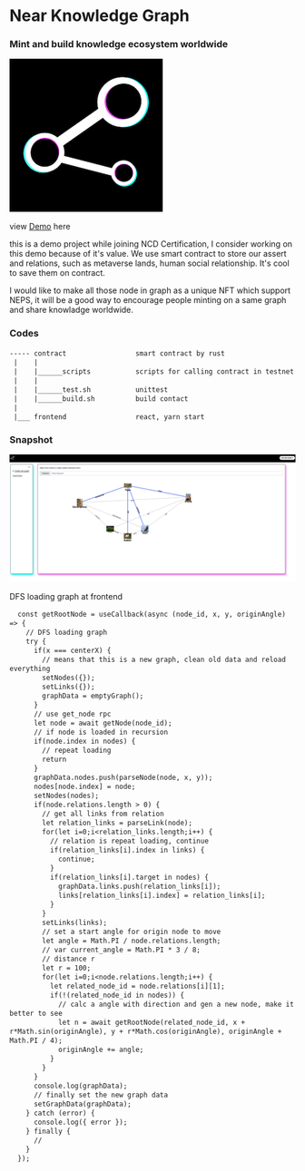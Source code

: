 # Near Knowledge Graph

### Mint and build knowledge ecosystem worldwide

![logo](docs/logo.png)

view [Demo](https://onehumanbeing.github.io/near_knowledge_graph/) here

this is a demo project while joining NCD Certification, I consider working on this demo because of it's value.
We use smart contract to store our assert and relations, such as metaverse lands, human social relationship.
It's cool to save them on contract.

I would like to make all those node in graph as a unique NFT which support NEPS, it will be a good way to encourage people minting on a same graph and share knowladge worldwide.

### Codes

```
----- contract                 smart contract by rust
 |    |
 |    |______scripts           scripts for calling contract in testnet
 |    |
 |    |______test.sh           unittest
 |    |______build.sh          build contact
 | 
 |___ frontend                 react, yarn start
```

### Snapshot
![snapshot](docs/snapshot.png)

DFS loading graph at frontend 
```
  const getRootNode = useCallback(async (node_id, x, y, originAngle) => {
    // DFS loading graph
    try {
      if(x === centerX) {
        // means that this is a new graph, clean old data and reload everything
        setNodes({});
        setLinks({});
        graphData = emptyGraph();
      }
      // use get_node rpc
      let node = await getNode(node_id);
      // if node is loaded in recursion
      if(node.index in nodes) {
        // repeat loading
        return
      }
      graphData.nodes.push(parseNode(node, x, y));
      nodes[node.index] = node;
      setNodes(nodes);
      if(node.relations.length > 0) {
        // get all links from relation
        let relation_links = parseLink(node);
        for(let i=0;i<relation_links.length;i++) {
          // relation is repeat loading, continue
          if(relation_links[i].index in links) {
            continue;
          }
          if(relation_links[i].target in nodes) {
            graphData.links.push(relation_links[i]);
            links[relation_links[i].index] = relation_links[i];
          }
        }
        setLinks(links);
        // set a start angle for origin node to move
        let angle = Math.PI / node.relations.length;
        // var current_angle = Math.PI * 3 / 8;
        // distance r
        let r = 100;
        for(let i=0;i<node.relations.length;i++) {
          let related_node_id = node.relations[i][1];
          if(!(related_node_id in nodes)) {
            // calc a angle with direction and gen a new node, make it better to see
            let n = await getRootNode(related_node_id, x + r*Math.sin(originAngle), y + r*Math.cos(originAngle), originAngle + Math.PI / 4);
            originAngle += angle;
          }
        }        
      }
      console.log(graphData);
      // finally set the new graph data
      setGraphData(graphData);      
    } catch (error) {
      console.log({ error });
    } finally {
      //
    }
  });
```